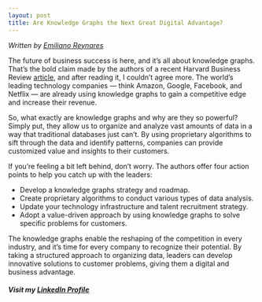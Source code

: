```yaml
---
layout: post
title: Are Knowledge Graphs the Next Great Digital Advantage?
---
```

*Written by [Emiliano Reynares](https://www.linkedin.com/in/ereynrs/)*

The future of business success is here, and it’s all about knowledge graphs. That’s the bold claim made by the authors of a recent Harvard Business Review [article](https://hbr.org/2022/05/the-next-great-digital-advantage), and after reading it, I couldn’t agree more. The world’s leading technology companies — think Amazon, Google, Facebook, and Netflix — are already using knowledge graphs to gain a competitive edge and increase their revenue.

So, what exactly are knowledge graphs and why are they so powerful? Simply put, they allow us to organize and analyze vast amounts of data in a way that traditional databases just can’t. By using proprietary algorithms to sift through the data and identify patterns, companies can provide customized value and insights to their customers.

If you’re feeling a bit left behind, don’t worry. The authors offer four action points to help you catch up with the leaders:

* Develop a knowledge graphs strategy and roadmap.
* Create proprietary algorithms to conduct various types of data analysis.
* Update your technology infrastructure and talent recruitment strategy.
* Adopt a value-driven approach by using knowledge graphs to solve specific problems for customers.

The knowledge graphs enable the reshaping of the competition in every industry, and it’s time for every company to recognize their potential. By taking a structured approach to organizing data, leaders can develop innovative solutions to customer problems, giving them a digital and business advantage.

##### Visit my [LinkedIn Profile](https://www.linkedin.com/in/ereynrs/)